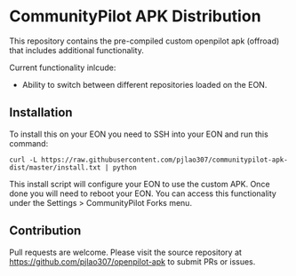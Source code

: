 CommunityPilot APK Distribution
======
This repository contains the pre-compiled custom openpilot apk (offroad) that includes additional functionality.

Current functionality inlcude:
* Ability to switch between different repositories loaded on the EON.

Installation
------
To install this on your EON you need to SSH into your EON and run this command:

```
curl -L https://raw.githubusercontent.com/pjlao307/communitypilot-apk-dist/master/install.txt | python
```

This install script will configure your EON to use the custom APK.  Once done you will need to reboot your EON.  You can access this functionality under the Settings > CommunityPilot Forks menu.

Contribution
------
Pull requests are welcome.  Please visit the source repository at https://github.com/pjlao307/openpilot-apk to submit PRs or issues.
